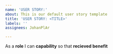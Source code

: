 ```yaml
---
name: 'USER STORY:'
about: This is our default user story template
title: 'USER STORY: <TITLE>'
labels: ''
assignees: JohanPlAr

---
```


As a **role** I can **capability** so that **recieved benefit**
